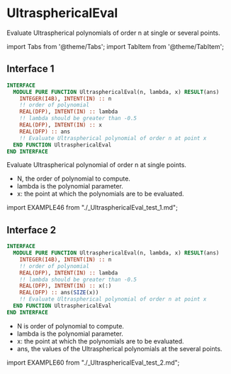 # UltrasphericalEval

Evaluate Ultraspherical polynomials of order n at single or several points.

import Tabs from '@theme/Tabs';
import TabItem from '@theme/TabItem';

## Interface 1

<Tabs>
<TabItem value="interface" label="܀ Interface" default>

```fortran
INTERFACE
  MODULE PURE FUNCTION UltrasphericalEval(n, lambda, x) RESULT(ans)
    INTEGER(I4B), INTENT(IN) :: n
    !! order of polynomial
    REAL(DFP), INTENT(IN) :: lambda
    !! lambda should be greater than -0.5
    REAL(DFP), INTENT(IN) :: x
    REAL(DFP) :: ans
    !! Evaluate Ultraspherical polynomial of order n at point x
  END FUNCTION UltrasphericalEval
END INTERFACE
```

Evaluate Ultraspherical polynomial of order n at single points.

- N, the order of polynomial to compute.
- lambda is the polynomial parameter.
- x: the point at which the polynomials are to be evaluated.

</TabItem>

<TabItem value="example" label="️܀ See example">

import EXAMPLE46 from "./_UltrasphericalEval_test_1.md";

<EXAMPLE46 />

</TabItem>

<TabItem value="close" label="↢ ">

</TabItem>
</Tabs>

## Interface 2

<Tabs>
<TabItem value="interface" label="܀ Interface" default>

```fortran
INTERFACE
  MODULE PURE FUNCTION UltrasphericalEval(n, lambda, x) RESULT(ans)
    INTEGER(I4B), INTENT(IN) :: n
    !! order of polynomial
    REAL(DFP), INTENT(IN) :: lambda
    !! lambda should be greater than -0.5
    REAL(DFP), INTENT(IN) :: x(:)
    REAL(DFP) :: ans(SIZE(x))
    !! Evaluate Ultraspherical polynomial of order n at point x
  END FUNCTION UltrasphericalEval
END INTERFACE
```

- N is order of polynomial to compute.
- lambda is the polynomial parameter.
- x: the point at which the polynomials are to be evaluated.
- ans, the values of the Ultraspherical polynomials at the several points.

</TabItem>

<TabItem value="example" label="️܀ See example">

import EXAMPLE60 from "./_UltrasphericalEval_test_2.md";

<EXAMPLE60 />

</TabItem>

<TabItem value="close" label="↢ ">

</TabItem>
</Tabs>
